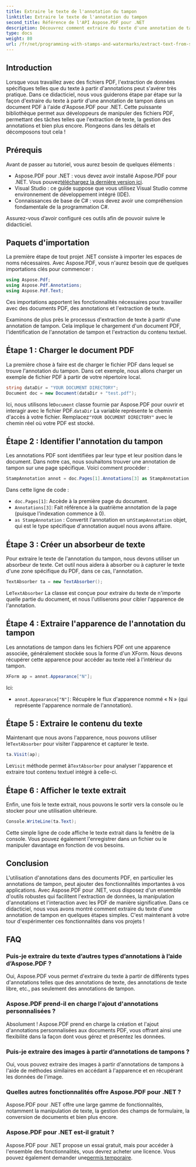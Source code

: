 ```yaml
---
title: Extraire le texte de l'annotation du tampon
linktitle: Extraire le texte de l'annotation du tampon
second_title: Référence de l'API Aspose.PDF pour .NET
description: Découvrez comment extraire du texte d'une annotation de tampon dans un PDF à l'aide d'Aspose.PDF pour .NET avec ce didacticiel étape par étape, accompagné d'un exemple de code détaillé.
type: docs
weight: 80
url: /fr/net/programming-with-stamps-and-watermarks/extract-text-from-stamp-annotation/
---
```

## Introduction

Lorsque vous travaillez avec des fichiers PDF, l'extraction de données spécifiques telles que du texte à partir d'annotations peut s'avérer très pratique. Dans ce didacticiel, nous vous guiderons étape par étape sur la façon d'extraire du texte à partir d'une annotation de tampon dans un document PDF à l'aide d'Aspose.PDF pour .NET. Cette puissante bibliothèque permet aux développeurs de manipuler des fichiers PDF, permettant des tâches telles que l'extraction de texte, la gestion des annotations et bien plus encore. Plongeons dans les détails et décomposons tout cela !

## Prérequis

Avant de passer au tutoriel, vous aurez besoin de quelques éléments :

-  Aspose.PDF pour .NET : vous devez avoir installé Aspose.PDF pour .NET. Vous pouvez[téléchargez la dernière version ici](https://releases.aspose.com/pdf/net/).
- Visual Studio : ce guide suppose que vous utilisez Visual Studio comme environnement de développement intégré (IDE).
- Connaissances de base de C# : vous devez avoir une compréhension fondamentale de la programmation C#.

Assurez-vous d’avoir configuré ces outils afin de pouvoir suivre le didacticiel.

## Paquets d'importation

La première étape de tout projet .NET consiste à importer les espaces de noms nécessaires. Avec Aspose.PDF, vous n'aurez besoin que de quelques importations clés pour commencer :

```csharp
using Aspose.Pdf;
using Aspose.Pdf.Annotations;
using Aspose.Pdf.Text;
```

Ces importations apportent les fonctionnalités nécessaires pour travailler avec des documents PDF, des annotations et l'extraction de texte.

Examinons de plus près le processus d'extraction de texte à partir d'une annotation de tampon. Cela implique le chargement d'un document PDF, l'identification de l'annotation de tampon et l'extraction du contenu textuel.

## Étape 1 : Charger le document PDF

La première chose à faire est de charger le fichier PDF dans lequel se trouve l'annotation du tampon. Dans cet exemple, nous allons charger un exemple de fichier PDF à partir de votre répertoire local.

```csharp
string dataDir = "YOUR DOCUMENT DIRECTORY";
Document doc = new Document(dataDir + "test.pdf");
```

 Ici, nous utilisons le`Document` classe fournie par Aspose.PDF pour ouvrir et interagir avec le fichier PDF.`dataDir` La variable représente le chemin d'accès à votre fichier. Remplacez`"YOUR DOCUMENT DIRECTORY"` avec le chemin réel où votre PDF est stocké.

## Étape 2 : Identifier l'annotation du tampon

Les annotations PDF sont identifiées par leur type et leur position dans le document. Dans notre cas, nous souhaitons trouver une annotation de tampon sur une page spécifique. Voici comment procéder :

```csharp
StampAnnotation annot = doc.Pages[1].Annotations[3] as StampAnnotation;
```

Dans cette ligne de code :
- `doc.Pages[1]`: Accède à la première page du document.
- `Annotations[3]`: Fait référence à la quatrième annotation de la page (puisque l'indexation commence à 0).
- `as StampAnnotation` : Convertit l'annotation en un`StampAnnotation` objet, qui est le type spécifique d'annotation auquel nous avons affaire.

## Étape 3 : Créer un absorbeur de texte

Pour extraire le texte de l'annotation du tampon, nous devons utiliser un absorbeur de texte. Cet outil nous aidera à absorber ou à capturer le texte d'une zone spécifique du PDF, dans ce cas, l'annotation.

```csharp
TextAbsorber ta = new TextAbsorber();
```

 Le`TextAbsorber` La classe est conçue pour extraire du texte de n'importe quelle partie du document, et nous l'utiliserons pour cibler l'apparence de l'annotation.

## Étape 4 : Extraire l'apparence de l'annotation du tampon

Les annotations de tampon dans les fichiers PDF ont une apparence associée, généralement stockée sous la forme d'un XForm. Nous devons récupérer cette apparence pour accéder au texte réel à l'intérieur du tampon.

```csharp
XForm ap = annot.Appearance["N"];
```

Ici:
- `annot.Appearance["N"]`: Récupère le flux d'apparence nommé « N » (qui représente l'apparence normale de l'annotation).

## Étape 5 : Extraire le contenu du texte

 Maintenant que nous avons l'apparence, nous pouvons utiliser le`TextAbsorber` pour visiter l'apparence et capturer le texte.

```csharp
ta.Visit(ap);
```

 Le`Visit` méthode permet à`TextAbsorber` pour analyser l'apparence et extraire tout contenu textuel intégré à celle-ci.

## Étape 6 : Afficher le texte extrait

Enfin, une fois le texte extrait, nous pouvons le sortir vers la console ou le stocker pour une utilisation ultérieure.

```csharp
Console.WriteLine(ta.Text);
```

Cette simple ligne de code affiche le texte extrait dans la fenêtre de la console. Vous pouvez également l'enregistrer dans un fichier ou le manipuler davantage en fonction de vos besoins.

## Conclusion

L'utilisation d'annotations dans des documents PDF, en particulier les annotations de tampon, peut ajouter des fonctionnalités importantes à vos applications. Avec Aspose.PDF pour .NET, vous disposez d'un ensemble d'outils robustes qui facilitent l'extraction de données, la manipulation d'annotations et l'interaction avec les PDF de manière significative. Dans ce didacticiel, nous vous avons montré comment extraire du texte d'une annotation de tampon en quelques étapes simples. C'est maintenant à votre tour d'expérimenter ces fonctionnalités dans vos projets !

## FAQ

### Puis-je extraire du texte d’autres types d’annotations à l’aide d’Aspose.PDF ?  
Oui, Aspose.PDF vous permet d'extraire du texte à partir de différents types d'annotations telles que des annotations de texte, des annotations de texte libre, etc., pas seulement des annotations de tampon.

### Aspose.PDF prend-il en charge l'ajout d'annotations personnalisées ?  
Absolument ! Aspose.PDF prend en charge la création et l'ajout d'annotations personnalisées aux documents PDF, vous offrant ainsi une flexibilité dans la façon dont vous gérez et présentez les données.

### Puis-je extraire des images à partir d’annotations de tampons ?  
Oui, vous pouvez extraire des images à partir d'annotations de tampons à l'aide de méthodes similaires en accédant à l'apparence et en récupérant les données de l'image.

### Quelles autres fonctionnalités offre Aspose.PDF pour .NET ?  
Aspose.PDF pour .NET offre une large gamme de fonctionnalités, notamment la manipulation de texte, la gestion des champs de formulaire, la conversion de documents et bien plus encore.

### Aspose.PDF pour .NET est-il gratuit ?  
 Aspose.PDF pour .NET propose un essai gratuit, mais pour accéder à l'ensemble des fonctionnalités, vous devrez acheter une licence. Vous pouvez également demander une[permis temporaire](https://purchase.aspose.com/temporary-license/).